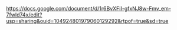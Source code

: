 
https://docs.google.com/document/d/1r6BvXFiI-gfxNJ8w-Fmv_em-7fwld74x/edit?usp=sharing&ouid=104924801979060129292&rtpof=true&sd=true
